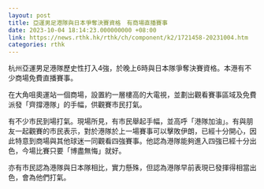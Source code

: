 ```yaml
---
layout: post
title: 亞運男足港隊與日本爭奪決賽資格　有商場直播賽事
date: 2023-10-04 18:14:23.000000000 +08:00
link: https://news.rthk.hk/rthk/ch/component/k2/1721458-20231004.htm
categories: rthk
---
```


杭州亞運男足港隊歷史性打入4強，於晚上6時與日本隊爭奪決賽資格。本港有不少商場免費直播賽事。

在大角咀奧運站一個商場，設置約一層樓高的大電視，並劃出觀看賽事區域及免費派發「齊撐港隊」的手幅，供觀賽市民打氣。

有不少市民到場打氣。現場所見，有市民舉起手幅，並高呼「港隊加油」。有與朋友一起觀賽的市民表示，對於港隊於上一場賽事可以擊敗伊朗，已經十分開心，因此特意到商場與其他球迷一同觀看四強賽事。他認為港隊能夠進入四強已經十分出色，今場比賽只要「博盡無悔」就好。

亦有市民認為港隊與日本隊相比，實力懸殊，但認為港隊早前表現已發揮得相當出色，會為他們打氣。
